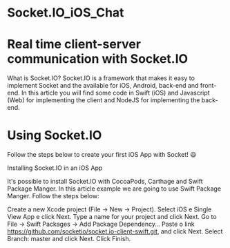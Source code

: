 # Socket.IO_iOS_Chat

# Real time client-server communication with Socket.IO

What is Socket.IO?
Socket.IO is a framework that makes it easy to implement Socket and the available for iOS, Android, back-end and front-end. In this article you will find some code in Swift (iOS) and Javascript (Web) for implementing the client and NodeJS for implementing the back-end.

# Using Socket.IO
Follow the steps below to create your first iOS App with Socket! 😃

Installing Socket.IO in an iOS App

It's possible to install Socket.IO with CocoaPods, Carthage and Swift Package Manger. In this article example we are going to use Swift Package Manger. Follow the steps below:

Create a new Xcode project (File -> New -> Project).
Select iOS e Single View App e click Next.
Type a name for your project and click Next.
Go to File -> Swift Packages -> Add Package Dependency…
Paste o link https://github.com/socketio/socket.io-client-swift.git, and click Next.
Select Branch: master and click Next.
Click Finish.
